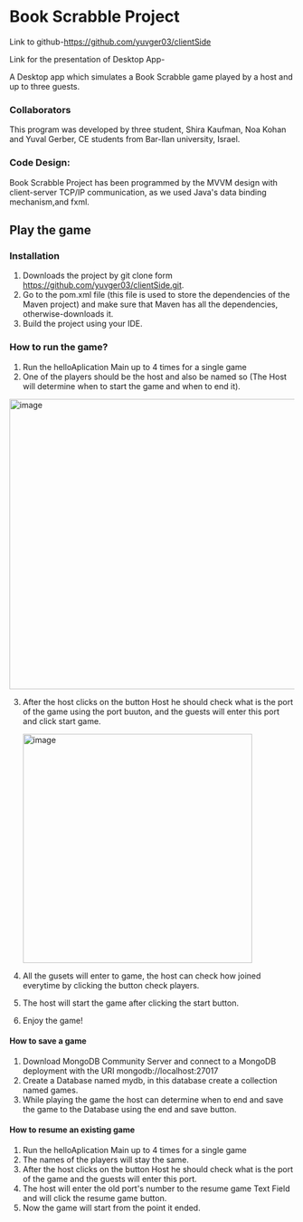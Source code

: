 # Book Scrabble Project 
Link to github-https://github.com/yuvger03/clientSide

Link for the presentation of Desktop App-

A Desktop app which simulates a Book Scrabble game played by a host and up to three guests.

### Collaborators
This program was developed by three student, Shira Kaufman, Noa Kohan and Yuval Gerber, CE students from Bar-Ilan university, Israel.

### Code Design:
Book Scrabble Project has been programmed by the MVVM design with client-server TCP/IP communication, as we used Java's data binding mechanism,and fxml.


## Play the game

### Installation
1. Downloads the project by git clone form https://github.com/yuvger03/clientSide.git.
2. Go to the pom.xml file (this file is used to store the dependencies of the Maven project) and make sure that Maven has all the dependencies, otherwise-downloads it.
3. Build the project using your IDE.

### How to run the game?
1. Run the helloAplication Main up to 4 times for a single game
2. One of the players should be the host and also be named so (The Host will determine when to start the game and when to end it).
  
<img width="513" alt="image" src="https://github.com/yuvger03/clientSide/assets/56202649/7ea44fca-429e-4424-bfc7-741a55cee71e">

3. After the host clicks on the button Host he should check what is the port of the game using the port buuton,
   and the guests will enter this port and click start game.
   
   <img width="405" alt="image" src="https://github.com/yuvger03/clientSide/assets/56202649/e957802e-2352-4b30-bcbf-3e7f0559ca02">

4.  All the gusets will enter to game, the host can check how joined everytime by clicking the button check players.
5.  The host will start the game after clicking the start button.
6.  Enjoy the game!


#### How to save a game
1. Download MongoDB Community Server and connect to a MongoDB deployment with the URI mongodb://localhost:27017
2. Create a Database named mydb, in this database create a collection named games.
3. While playing the game the host can determine when to end and save the game to the Database using the end and save button.



#### How to resume an existing game
1. Run the helloAplication Main up to 4 times for a single game
2. The names of the players will stay the same.
3. After the host clicks on the button Host he should check what is the port of the game
   and the guests will enter this port.
4. The host will enter the old port's number to the resume game Text Field and will click the resume game button.
5. Now the game will start from the point it ended.
   

